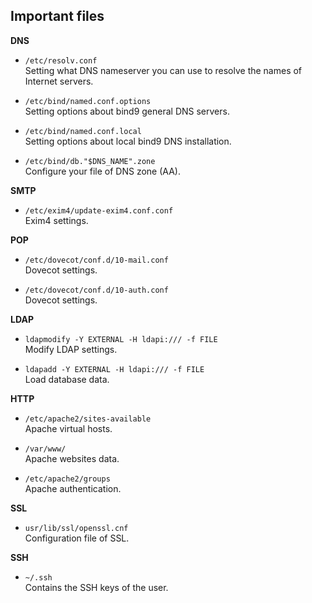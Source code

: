 ## Important files

**DNS**

* `/etc/resolv.conf`</br>
Setting what DNS nameserver you can use to resolve the names of Internet servers.


* `/etc/bind/named.conf.options`</br>
Setting options about bind9 general DNS servers.


* `/etc/bind/named.conf.local`</br>
Setting options about local bind9 DNS installation.


* `/etc/bind/db."$DNS_NAME".zone`</br>
Configure your file of DNS zone (AA).

**SMTP**

* `/etc/exim4/update-exim4.conf.conf`</br>
Exim4 settings.

**POP**

* `/etc/dovecot/conf.d/10-mail.conf`</br>
Dovecot settings.


* `/etc/dovecot/conf.d/10-auth.conf`</br>
Dovecot settings.

**LDAP**

* `ldapmodify -Y EXTERNAL -H ldapi:/// -f FILE`</br>
Modify LDAP settings.


* `ldapadd -Y EXTERNAL -H ldapi:/// -f FILE`</br>
Load database data.

**HTTP**

* `/etc/apache2/sites-available`</br>
Apache virtual hosts.


* `/var/www/`</br>
Apache websites data.


* `/etc/apache2/groups`</br>
Apache authentication.

**SSL**

* `usr/lib/ssl/openssl.cnf`</br>
Configuration file of SSL.

**SSH**

* `~/.ssh`</br>
Contains the SSH keys of the user.
